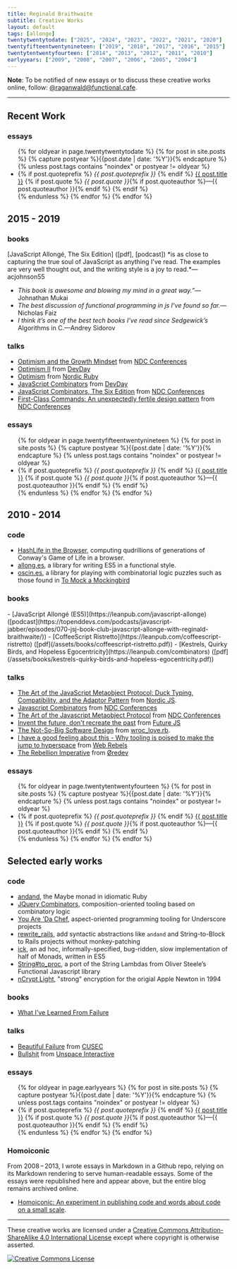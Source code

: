 ```yaml
---
title: Reginald Braithwaite
subtitle: Creative Works
layout: default
tags: [allonge]
twentytwentytodate: ["2025", "2024", "2023", "2022", "2021", "2020"]
twentyfifteentwentynineteen: ["2019", "2018", "2017", "2016", "2015"]
twentytentwentyfourteen: ["2014", "2013", "2012", "2011", "2010"]
earlyyears: ["2009", "2008", "2007", "2006", "2005", "2004"]
---
```


**Note**: To be notified of new essays or to discuss these creative works online, follow: <a rel="me" href="https://functional.cafe/@raganwald">@raganwald@functional.cafe<a/>.

---

## Recent Work

### essays

<div class="related">
  <ul>
    {% for oldyear in page.twentytwentytodate %}
      {% for post in site.posts %}
        {% capture postyear %}{{post.date | date: '%Y'}}{% endcapture %}
        {% unless post.tags contains "noindex" or postyear != oldyear %}
          <li>
            {% if post.quoteprefix %}
              <em>{{ post.quoteprefix }}</em>
            {% endif %}
              <a href="{{ post.url }}">{{ post.title }}</a>
            {% if post.quote %}
              <em>{{ post.quote }}</em>{% if post.quoteauthor %}—{{ post.quoteauthor }}{% endif %}
            {% endif %}
          </li>
        {% endunless %}
      {% endfor %}
    {% endfor %}
  </ul>
</div>

## 2015 - 2019

### books
<a id="Books2015-219"/>
[JavaScript Allongé, The Six Edition] ([pdf], [podcast]) *is as close to capturing the true soul of JavaScript as anything I've read. The examples are very well thought out, and the writing style is a joy to read.*—acjohnson55

- *This book is awesome and blowing my mind in a great way.”*—Johnathan Mukai
- *The best discussion of functional programming in js I've found so far.*—Nicholas Faiz
- *I think it’s one of the best tech books I’ve read since Sedgewick’s* Algorithms in C.—Andrey Sidorov

[JavaScript Allongé, The Six Edition]: https://leanpub.com/javascriptallongesix
[pdf]: /assets/books/javascriptallongesix.pdf
[podcast]: https://topenddevs.com/podcasts/javascript-jabber/episodes/070-jsj-book-club-javascript-allonge-with-reginald-braithwaite/
[acjohnson55]: https://news.ycombinator.com/item?id=6480649

### talks

- [Optimism and the Growth Mindset](https://www.youtube.com/embed/Zh_2OHgYdvg) from [NDC Conferences][NDC]
- [Optimism II](https://www.youtube.com/watch?v=wYPp4nG7qw4) from [DevDay](https://devday.pl)
- [Optimism](https://www.youtube.com/watch?v=8xjntzo-mYc) from [Nordic Ruby](nordicruby.org)
- [JavaScript Combinators](https://www.youtube.com/watch?v=3t75HPU2c44) from [DevDay](https://devday.pl)
- [JavaScript Combinators, The Six Edition](https://player.vimeo.com/video/153097877) from [NDC Conferences][NDC]
- [First-Class Commands: An unexpectedly fertile design pattern](https://vimeo.com/157132267) from [NDC Conferences][NDC]

[NDC]: https://vimeo.com/ndcconferences

### essays

<div class="related">
<!--
    <li>
      <a href="https://braythwayt.com/2017/12/29/crown.html">How Raganwald Lost His Crown</a>: <em>What a thoroughly enjoyable yarn which took me on a journey from the periodic table, star formation, islands of stability and a good old Wikipedia vortex.</em> —teh_klev
    </li>
-->
  <ul>
    {% for oldyear in page.twentyfifteentwentynineteen %}
      {% for post in site.posts %}
        {% capture postyear %}{{post.date | date: '%Y'}}{% endcapture %}
        {% unless post.tags contains "noindex" or postyear != oldyear %}
          <li>
            {% if post.quoteprefix %}
              <em>{{ post.quoteprefix }}</em>
            {% endif %}
              <a href="{{ post.url }}">{{ post.title }}</a>
            {% if post.quote %}
              <em>{{ post.quote }}</em>{% if post.quoteauthor %}—{{ post.quoteauthor }}{% endif %}
            {% endif %}
          </li>
        {% endunless %}
      {% endfor %}
    {% endfor %}
  </ul>
    
</div>

## 2010 - 2014

### code

- [HashLife in the Browser](/hashlife), computing qudrillions of generations of Conway's Game of Life in a browser.
- [allong.es](https://github.com/raganwald/allong.es), a library for writing ES5 in a functional style.
- [oscin.es](https://github.com/raganwald/oscin.es), a library for playing with combinatorial logic puzzles such as those found in [To Mock a Mockingbird](https://en.wikipedia.org/wiki/To_Mock_a_Mockingbird)

### books
<a id="Books2000-2014"/>
- [JavaScript Allongé (ES5)](https://leanpub.com/javascript-allonge) ([podcast](https://topenddevs.com/podcasts/javascript-jabber/episodes/070-jsj-book-club-javascript-allonge-with-reginald-braithwaite/))
- [CoffeeScript Ristretto](https://leanpub.com/coffeescript-ristretto) ([pdf](/assets/books/coffeescript-ristretto.pdf))
- [Kestrels, Quirky Birds, and Hopeless Egocentricity](https://leanpub.com/combinators) ([pdf](/assets/books/kestrels-quirky-birds-and-hopeless-egocentricity.pdf))

### talks

- [The Art of the JavaScript Metaobject Protocol: Duck Typing, Compatibility, and the Adaptor Pattern](https://www.youtube.com/watch?v=hp7sgLVepF8) from [Nordic JS](https://nordicjs.com).
- [Javascript Combinators](https://vimeo.com/97408202) from [NDC Conferences][NDC]
- [The Art of the Javascript Metaobject Protocol](https://vimeo.com/97415345) from [NDC Conferences][NDC]
- [Invent the future, don't recreate the past](https://www.youtube.com/watch?v=uYcAjr2J_rU) from [Future JS](https://fullstackfest.com)
- [The Not-So-Big Software Design](https://www.youtube.com/watch?v=arsK-CN5YDg) from [wroc_love.rb](https://www.wrocloverb.com).
- [I have a good feeling about this - Why tooling is poised to make the jump to hyperspace](https://youtube.com/watch?v=Re2SKhaK73I) from [Web Rebels](https://www.webrebels.org)
- [The Rebellion Imperative](https://vimeo.com/53265664) from [Øredev](https://vimeo.com/user4280938)

### essays

<div class="related">
  <ul>
    {% for oldyear in page.twentytentwentyfourteen %}
      {% for post in site.posts %}
        {% capture postyear %}{{post.date | date: '%Y'}}{% endcapture %}
        {% unless post.tags contains "noindex" or postyear != oldyear %}
          <li>
            {% if post.quoteprefix %}
              <em>{{ post.quoteprefix }}</em>
            {% endif %}
              <a href="{{ post.url }}">{{ post.title }}</a>
            {% if post.quote %}
              <em>{{ post.quote }}</em>{% if post.quoteauthor %}—{{ post.quoteauthor }}{% endif %}
            {% endif %}
          </li>
        {% endunless %}
      {% endfor %}
    {% endfor %}
  </ul>
</div>

## Selected early works

### code

- [andand](https://github.com/raganwald/andand), the Maybe monad in idiomatic Ruby
- [JQuery Combinators](https://github.com/raganwald/JQuery-Combinators), composition-oriented tooling based on combinatory logic 
- [You Are 'Da Chef](https://github.com/raganwald/YouAreDaChef), aspect-oriented programming tooling for Underscore projects
- [rewrite_rails](https://github.com/raganwald-deprecated/rewrite_rails), add syntactic abstractions like `andand` and String-to-Block to Rails projects without monkey-patching
- [ick](https://github.com/raganwald-deprecated/ick), an ad hoc, informally-specified, bug-ridden, slow implementation of half of Monads, written in ES5
- [String#to_proc](https://github.com/raganwald/string-to-proc-dot-rb), a port of the String Lambdas from Oliver Steele’s Functional Javascript library
- [nCrypt Light](https://info-mac.org/viewtopic.php?t=7139), "strong" encryption for the origial Apple Newton in 1994

### books

- [What I've Learned From Failure](https://leanpub.com/shippingsoftware)

### talks

- [Beautiful Failure](https://vimeo.com/9967063) from [CUSEC](https://vimeo.com/cusec)
- [Bullshit](https://vimeo.com/22957263) from [Unspace Interactive](https://vimeo.com/user6029958)

### essays

<div class="related">
  <ul>
    {% for oldyear in page.earlyyears %}
      {% for post in site.posts %}
        {% capture postyear %}{{post.date | date: '%Y'}}{% endcapture %}
        {% unless post.tags contains "noindex" or postyear != oldyear %}
          <li>
            {% if post.quoteprefix %}
              <em>{{ post.quoteprefix }}</em>
            {% endif %}
              <a href="{{ post.url }}">{{ post.title }}</a>
            {% if post.quote %}
              <em>{{ post.quote }}</em>{% if post.quoteauthor %}—{{ post.quoteauthor }}{% endif %}
            {% endif %}
          </li>
        {% endunless %}
      {% endfor %}
    {% endfor %}
  </ul>
</div>

### Homoiconic

From 2008&thinsp;–&thinsp;2013, I wrote essays in Markdown in a Github repo, relying on its Markdown rendering to serve human-readable essays. Some of the essays were republished here and appear above, but the entire blog remains archived online.

- [Homoiconic: An experiment in publishing code and words about code on a small scale](https://github.com/raganwald-deprecated/homoiconic).

---

These creative works are licensed under a <a rel="license" href="https://creativecommons.org/licenses/by-sa/4.0/">Creative Commons Attribution-ShareAlike 4.0 International License</a> except where copyright is otherwise asserted.

<a rel="license" href="https://creativecommons.org/licenses/by-sa/4.0/"><img alt="Creative Commons License" style="border-width:0" src="https://i.creativecommons.org/l/by-sa/4.0/80x15.png" /></a>
